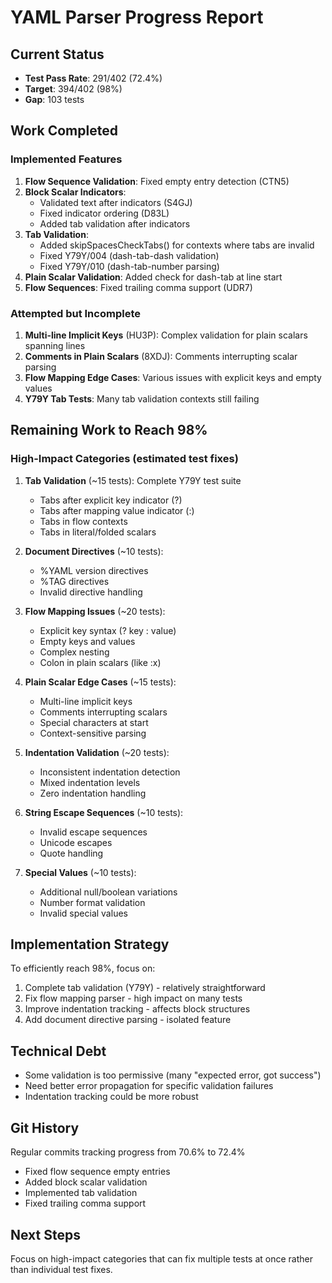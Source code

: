 # YAML Parser Progress Report

## Current Status
- **Test Pass Rate**: 291/402 (72.4%)
- **Target**: 394/402 (98%)
- **Gap**: 103 tests

## Work Completed

### Implemented Features
1. **Flow Sequence Validation**: Fixed empty entry detection (CTN5)
2. **Block Scalar Indicators**: 
   - Validated text after indicators (S4GJ)
   - Fixed indicator ordering (D83L)
   - Added tab validation after indicators
3. **Tab Validation**:
   - Added skipSpacesCheckTabs() for contexts where tabs are invalid
   - Fixed Y79Y/004 (dash-tab-dash validation)
   - Fixed Y79Y/010 (dash-tab-number parsing)
4. **Plain Scalar Validation**: Added check for dash-tab at line start
5. **Flow Sequences**: Fixed trailing comma support (UDR7)

### Attempted but Incomplete
1. **Multi-line Implicit Keys** (HU3P): Complex validation for plain scalars spanning lines
2. **Comments in Plain Scalars** (8XDJ): Comments interrupting scalar parsing
3. **Flow Mapping Edge Cases**: Various issues with explicit keys and empty values
4. **Y79Y Tab Tests**: Many tab validation contexts still failing

## Remaining Work to Reach 98%

### High-Impact Categories (estimated test fixes)
1. **Tab Validation** (~15 tests): Complete Y79Y test suite
   - Tabs after explicit key indicator (?)
   - Tabs after mapping value indicator (:)
   - Tabs in flow contexts
   - Tabs in literal/folded scalars

2. **Document Directives** (~10 tests): 
   - %YAML version directives
   - %TAG directives
   - Invalid directive handling

3. **Flow Mapping Issues** (~20 tests):
   - Explicit key syntax (? key : value)
   - Empty keys and values
   - Complex nesting
   - Colon in plain scalars (like :x)

4. **Plain Scalar Edge Cases** (~15 tests):
   - Multi-line implicit keys
   - Comments interrupting scalars
   - Special characters at start
   - Context-sensitive parsing

5. **Indentation Validation** (~20 tests):
   - Inconsistent indentation detection
   - Mixed indentation levels
   - Zero indentation handling

6. **String Escape Sequences** (~10 tests):
   - Invalid escape sequences
   - Unicode escapes
   - Quote handling

7. **Special Values** (~10 tests):
   - Additional null/boolean variations
   - Number format validation
   - Invalid special values

## Implementation Strategy

To efficiently reach 98%, focus on:
1. Complete tab validation (Y79Y) - relatively straightforward
2. Fix flow mapping parser - high impact on many tests
3. Improve indentation tracking - affects block structures
4. Add document directive parsing - isolated feature

## Technical Debt
- Some validation is too permissive (many "expected error, got success")
- Need better error propagation for specific validation failures
- Indentation tracking could be more robust

## Git History
Regular commits tracking progress from 70.6% to 72.4%
- Fixed flow sequence empty entries
- Added block scalar validation  
- Implemented tab validation
- Fixed trailing comma support

## Next Steps
Focus on high-impact categories that can fix multiple tests at once rather than individual test fixes.